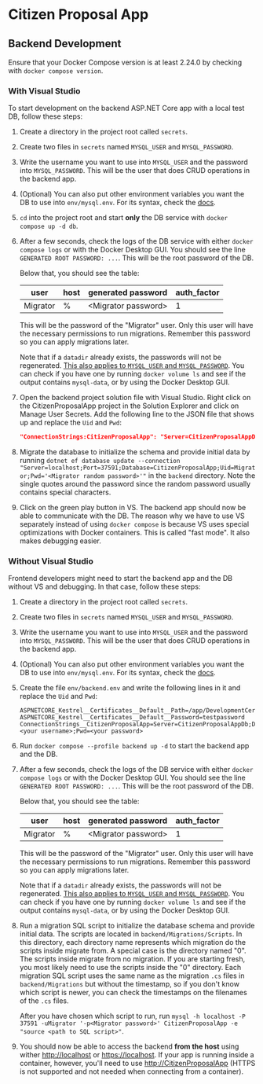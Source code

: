 # Citizen Proposal App

## Backend Development

Ensure that your Docker Compose version is at least 2.24.0 by checking with
`docker compose version`.

### With Visual Studio

To start development on the backend ASP.NET Core app with a local test DB,
follow these steps:

1. Create a directory in the project root called `secrets`.
2. Create two files in `secrets` named `MYSQL_USER` and `MYSQL_PASSWORD`.
3. Write the username you want to use into `MYSQL_USER` and the password into
   `MYSQL_PASSWORD`. This will be the user that does CRUD operations in the
   backend app.
4. (Optional) You can also put other environment variables you want the DB to
   use into `env/mysql.env`. For its syntax, check the
   [docs](https://docs.docker.com/reference/compose-file/services/#env_file-format).
5. `cd` into the project root and start **only** the DB service with `docker
   compose up -d db`.
6. After a few seconds, check the logs of the DB service with either `docker
   compose logs` or with the Docker Desktop GUI. You should see the line
   `GENERATED ROOT PASSWORD: ...`. This will be the root password of the DB.

   Below that, you should see the table:

   |user|host|generated password|auth_factor|
   |-|-|-|-|
   |Migrator|%|\<Migrator password\>|1|

   This will be the password of the "Migrator" user. Only this user will have
   the necessary permissions to run migrations. Remember this password so you
   can apply migrations later.

   Note that if a `datadir` already exists, the passwords will not be
   regenerated. [This also applies to `MYSQL_USER` and
   `MYSQL_PASSWORD`](https://github.com/docker-library/docs/tree/master/mysql#environment-variables).
   You can check if you have one by running `docker volume ls` and see if the
   output contains `mysql-data`, or by using the Docker Desktop GUI.
7. Open the backend project solution file with Visual Studio. Right click on the
   CitizenProposalApp project in the Solution Explorer and click on Manage User
   Secrets. Add the following line to the JSON file that shows up and replace
   the `Uid` and `Pwd`:

   ```json
   "ConnectionStrings:CitizenProposalApp": "Server=CitizenProposalAppDb;Database=CitizenProposalApp;Uid=<your username>;Pwd=<your password>"
   ```

8. Migrate the database to initialize the schema and provide initial data by
   running `dotnet ef database update --connection
   "Server=localhost;Port=37591;Database=CitizenProposalApp;Uid=Migrator;Pwd='<Migrator
   random password>'"` in the `backend` directory. Note the single quotes around
   the password since the random password usually contains special characters.
9. Click on the green play button in VS. The backend app should now be able to
   communicate with the DB. The reason why we have to use VS separately instead
   of using `docker compose` is because VS uses special optimizations with
   Docker containers. This is called "fast mode". It also makes debugging
   easier.

### Without Visual Studio

Frontend developers might need to start the backend app and the DB without VS
and debugging. In that case, follow these steps:

1. Create a directory in the project root called `secrets`.
2. Create two files in `secrets` named `MYSQL_USER` and `MYSQL_PASSWORD`.
3. Write the username you want to use into `MYSQL_USER` and the password into
   `MYSQL_PASSWORD`. This will be the user that does CRUD operations in the
   backend app.
4. (Optional) You can also put other environment variables you want the DB to
   use into `env/mysql.env`. For its syntax, check the
   [docs](https://docs.docker.com/reference/compose-file/services/#env_file-format).
5. Create the file `env/backend.env` and write the following lines in it and replace
   the `Uid` and `Pwd`:

   ```plaintext
   ASPNETCORE_Kestrel__Certificates__Default__Path=/app/DevelopmentCertificateDoNotUseForProduction.pfx
   ASPNETCORE_Kestrel__Certificates__Default__Password=testpassword
   ConnectionStrings__CitizenProposalApp=Server=CitizenProposalAppDb;Database=CitizenProposalApp;Uid=<your username>;Pwd=<your password>
   ```

6. Run `docker compose --profile backend up -d` to start the backend app and the DB.
7. After a few seconds, check the logs of the DB service with either `docker
   compose logs` or with the Docker Desktop GUI. You should see the line
   `GENERATED ROOT PASSWORD: ...`. This will be the root password of the DB.

   Below that, you should see the table:

   |user|host|generated password|auth_factor|
   |-|-|-|-|
   |Migrator|%|\<Migrator password\>|1|

   This will be the password of the "Migrator" user. Only this user will have
   the necessary permissions to run migrations. Remember this password so you
   can apply migrations later.

   Note that if a `datadir` already exists, the passwords will not be
   regenerated. [This also applies to `MYSQL_USER` and
   `MYSQL_PASSWORD`](https://github.com/docker-library/docs/tree/master/mysql#environment-variables).
   You can check if you have one by running `docker volume ls` and see if the
   output contains `mysql-data`, or by using the Docker Desktop GUI.
8. Run a migration SQL script to initialize the database schema and provide
   initial data. The scripts are located in `backend/Migrations/Scripts`. In
   this directory, each directory name represents which migration do the scripts
   inside migrate from. A special case is the directory named "0". The scripts
   inside migrate from no migration. If you are starting fresh, you most likely
   need to use the scripts inside the "0" directory. Each migration SQL script
   uses the same name as the migration `.cs` files in `backend/Migrations` but
   without the timestamp, so if you don't know which script is newer, you can
   check the timestamps on the filenames of the `.cs` files.

   After you have chosen which script to run, run `mysql -h localhost -P 37591
   -uMigrator '-p<Migrator password>' CitizenProposalApp -e "source <path to SQL
   script>"`.
9. You should now be able to access the backend **from the host** using wither
   <http://localhost> or <https://localhost>. If your app is running inside a
   container, however, you'll need to use <http://CitizenProposalApp> (HTTPS is
   not supported and not needed when connecting from a container).
